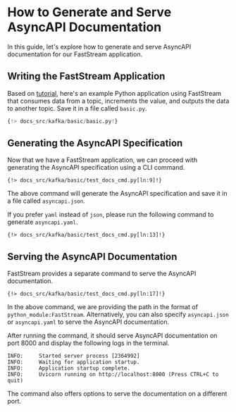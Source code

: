 # How to Generate and Serve AsyncAPI Documentation

In this guide, let's explore how to generate and serve AsyncAPI documentation for our FastStream application.

## Writing the FastStream Application

Based on [tutorial](/#writing-app-code), here's an example Python application using FastStream that consumes data from a
topic, increments the value, and outputs the data to another topic.
Save it in a file called `basic.py`.

``` python
{!> docs_src/kafka/basic/basic.py!}
```

## Generating the AsyncAPI Specification

Now that we have a FastStream application, we can proceed with generating the AsyncAPI specification using a CLI command.

``` shell
{!> docs_src/kafka/basic/test_docs_cmd.py[ln:9]!}
```

The above command will generate the AsyncAPI specification and save it in a file called `asyncapi.json`.

If you prefer `yaml` instead of `json`, please run the following command to generate `asyncapi.yaml`.

``` shell
{!> docs_src/kafka/basic/test_docs_cmd.py[ln:13]!}
```

## Serving the AsyncAPI Documentation

FastStream provides a separate command to serve the AsyncAPI documentation.

``` shell
{!> docs_src/kafka/basic/test_docs_cmd.py[ln:17]!}
```

In the above command, we are providing the path in the format of `python_module:FastStream`. Alternatively, you can also specify `asyncapi.json` or `asyncapi.yaml` to serve the AsyncAPI documentation.

After running the command, it should serve AsyncAPI documentation on port 8000 and display the following logs in the terminal.

``` shell
INFO:     Started server process [2364992]
INFO:     Waiting for application startup.
INFO:     Application startup complete.
INFO:     Uvicorn running on http://localhost:8000 (Press CTRL+C to quit)
```

The command also offers options to serve the documentation on a different port.
